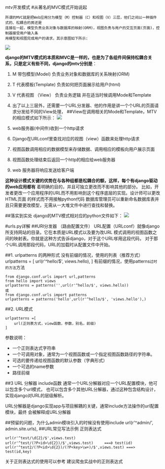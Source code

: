 mtv开发模式
#从著名的MVC模式开始说起

	所谓的MVC就是把Web应用分为模型（M）控制器（C）和视图（V）三层，他们之间以一种插件式的、松耦合的房还是
	连接在一起，模型负责业务对象与数据库的映射(ORM)，视图负责与用户的交互页面(页面)，控制器接受用户输入条
	用模型和视图完成用户的请求，其示意图如下所示:
![](https://i.imgur.com/1rhnBgc.png)

**django的MTV模式的本质和MVC是一样的，也是为了各组件间保持松耦合关系，只是定义有些不同，django的mtv分别是**：

1. M 带包模型(Model) 负责业务对象和数据库的关系映射(ORM)
2. T 代表模板(Template) 负责如何把页面展示给用户(html)
3. V 代表视图 （View） 负责业务逻辑 并在适当时候调用Mode和Template
4. 出了以上三层外，还需要一个URL分发器、他的作用是讲一个个URL的页面请求分发给不同的View处理，
##View在调用相关的Mode和Template，MTV的相应模式如下所示：
![](https://i.imgur.com/dVo58R0.png)

1. web服务器(中间件)收到一个http请求
2. Django在URLconf里查找对应的视图（view）函数来处理http请求
3. 视图函数调用相应的数据模型来存储数据、调用相应的模板向用户展示页面
4. 视图函数处理结束后返回一个http的相应给web服务器
5. web 服务器将响应发送给客户端

**这种设计模式关键的优势在与各种组都是松耦合的额，这样，每个有django驱动的web应用都有**
着明确的目的，并且可独立更改而不影响其他的部分。
比如，开发者更改一个应用程序的URL而不用影响到这个程序底层的实现。设计师可以更改HTML页面
的样式而不用接触python代码
数据库管理员可以重新命名数据库表并且只需要更改模型，无需从一大堆文件中进行查找和替换。

##落实到实处 django的MTV模式相对应的python文件如下：
![](https://i.imgur.com/KU0Mpwt.png)

#urls.py详解
##URl分发器 （路由配置文件）
URL配置（URLconf）就像django所支持网站的目录。它在本质是URL模式以及要为改URL
模式调用的视图函数之间的映射表。你就是这种方式告诉django，对于这个URL嗲用这段代码，
对于那个URL调用那段代码，URL的加载时从配置文件中开始。

##1. urlpatterns 的两种形式
没有前缀的情况，使用的列表（推荐方式）
urlpatterns = [
    url(r'^hello/$', views.hello),
]
有前缀的情况，使用patterns`过时的方法`方法
> 
	from django.conf.urls import url,patterns
	from hello import views
	urlpatterns = patterns('',url(r'^hello/$', views.hello))
	或
	from django.conf.urls import patterns
	urlpatterns = patterns('hello',url(r'^hello/$', 'views.hello'),)

##2. URL模式
>
	urlpatterns =[
		url(正则表方式，view函数，参数，别名，前缀)
	]

参数说明：

- 一个正则表达式字符串
- 一个可调用对象，通常为一个视图函数或一个指定视图函数路径的字符串。
- 可选的要传递给视图函数的默认参数（字典形式）
- 一个可选的name参数
- 路径前缀
 
##3 URL 分解器 include函数
通常一个URL分解器对应一个URL配置模块，他可以包含多个url模式，
也可以包含多个其他URL分解器，通过这种包含结构设计，实现django对URL的层级解析。

URL分解器是django实现app与项目解耦的关键，通常include方法操作的url配置模块，最终
会被解释成URL分解器

##预留的问题，为什么admin模块引入的时候没有使用include
url(r'^admin/', admin.site.urls),
##URL常见写法示例 正则表达式
>
	url(r'^test/\d{2}/$',views.test)
	url(r'^test/(?P<id>\d{2})/$',views.test)     ===》 test(id)
	url(r'^test2/(?P<id>\d{2})/(?P<key>\w+)/$',views.test) ===> test(id,key)
关于正则表达式的使用可以参考 建议爬虫实战中的正则表达式
























